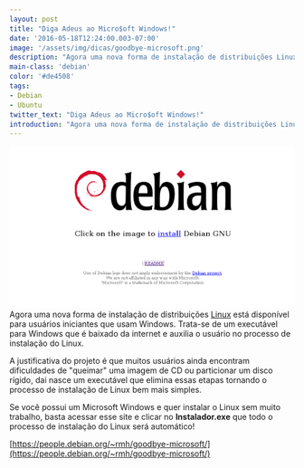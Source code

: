 ```yaml
---
layout: post
title: "Diga Adeus ao Micro$oft Windows!"
date: '2016-05-18T12:24:00.003-07:00'
image: '/assets/img/dicas/goodbye-microsoft.png'
description: "Agora uma nova forma de instalação de distribuições Linux está disponível para usuários iniciantes que usam Windows."
main-class: 'debian'
color: '#de4508'
tags:
- Debian
- Ubuntu
twitter_text: "Diga Adeus ao Micro$oft Windows!"
introduction: "Agora uma nova forma de instalação de distribuições Linux está disponível para usuários iniciantes que usam Windows."
---
```


![Adeus Windows](/assets/img/dicas/goodbye-microsoft.png)
Agora uma nova forma de instalação de distribuições [Linux](http://www.terminalroot.com.br/tags#linux) está disponível para usuários iniciantes que usam Windows. Trata-se de um executável para Windows que é baixado da internet e auxilia o usuário no processo de instalação do Linux.

A justificativa do projeto é que muitos usuários ainda encontram dificuldades de "queimar" uma imagem de CD ou particionar um disco rígido, dai nasce um executável que elimina essas etapas tornando o processo de instalação de Linux bem mais simples. 

Se você possui um Microsoft Windows e quer instalar o Linux sem muito trabalho, basta acessar esse site e clicar no __Instalador.exe__
que todo o processo de instalação do Linux será automático!

[https://people.debian.org/~rmh/goodbye-microsoft/](https://people.debian.org/~rmh/goodbye-microsoft/)
